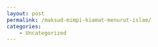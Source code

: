 ```yaml
---
layout: post
permalink: /maksud-mimpi-kiamat-menurut-islam/
categories:
    - Uncategorized
---
```


